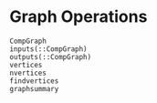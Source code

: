 # Graph Operations

```@docs
CompGraph
inputs(::CompGraph)
outputs(::CompGraph)
vertices
nvertices
findvertices
graphsummary
```